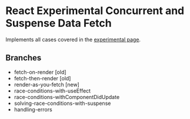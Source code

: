 # React Experimental Concurrent and Suspense Data Fetch

Implements all cases covered in the [experimental page](https://reactjs.org/docs/concurrent-mode-suspense.html).

## Branches

- fetch-on-render [old]
- fetch-then-render [old]
- render-as-you-fetch [new]
- race-conditions-with-useEffect
- race-conditions-withComponentDidUpdate
- solving-race-conditions-with-suspense
- handling-errors
